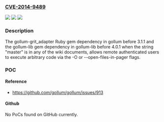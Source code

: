 ### [CVE-2014-9489](https://cve.mitre.org/cgi-bin/cvename.cgi?name=CVE-2014-9489)
![](https://img.shields.io/static/v1?label=Product&message=n%2Fa&color=blue)
![](https://img.shields.io/static/v1?label=Version&message=n%2Fa&color=blue)
![](https://img.shields.io/static/v1?label=Vulnerability&message=n%2Fa&color=brighgreen)

### Description

The gollum-grit_adapter Ruby gem dependency in gollum before 3.1.1 and the gollum-lib gem dependency in gollum-lib before 4.0.1 when the string "master" is in any of the wiki documents, allows remote authenticated users to execute arbitrary code via the -O or --open-files-in-pager flags.

### POC

#### Reference
- https://github.com/gollum/gollum/issues/913

#### Github
No PoCs found on GitHub currently.

